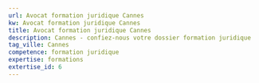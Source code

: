 ```yaml
---
url: Avocat formation juridique Cannes
kw: Avocat formation juridique Cannes
title: Avocat formation juridique Cannes
description: Cannes - confiez-nous votre dossier formation juridique
tag_ville: Cannes
competence: formation juridique
expertise: formations
extertise_id: 6
---
```

